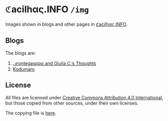 # ℭacilhας.INFO `/img`

Images shown in blogs and other pages in
[ℭacilhας.INFO](http://cacilhas.info/).

## Blogs

The blogs are:

1. [ℳontegasppα and Giulia C.’s Thoughts](http://montegasppa.cacilhas.info/)
1. [Kodumaro](http://kodumaro.cacilhas.info/)

## License

All files are licensed under
[Creative Commons Attribution 4.0 International](http://cacilhas.info/copying.html),
but those copied from other sources, under their own licenses.

The copying file is [here](http://cacilhas.info/img/COPYING.md).
